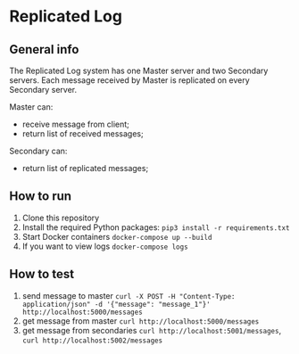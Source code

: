 # Replicated Log

## General info

The Replicated Log system has one Master server and two Secondary servers. Each message received by Master is replicated on every Secondary server.

Master can:
* receive message from client;
* return list of received messages;

Secondary can:
* return list of replicated messages;

## How to run

1. Clone this repository
2. Install the required Python packages: `pip3 install -r requirements.txt`
3. Start Docker containers `docker-compose up --build`
4. If you want to view logs `docker-compose logs`

## How to test

1. send message to master `curl -X POST -H "Content-Type: application/json" -d '{"message": "message_1"}' http://localhost:5000/messages`
2. get message from master `curl http://localhost:5000/messages`
3. get message from secondaries `curl http://localhost:5001/messages`, `curl http://localhost:5002/messages`